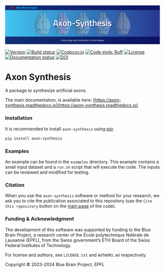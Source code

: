 ![AxonSynthesis Logo](docs/source/BBP-Axon-Synthesis.jpg)

[![Version](https://img.shields.io/pypi/v/axon-synthesis)](https://github.com/BlueBrain/AxonSynthesis/releases)
[![Build status](https://github.com/BlueBrain/axon-synthesis/actions/workflows/run-tox.yml/badge.svg?branch=main)](https://github.com/BlueBrain/axon-synthesis/actions)
[![Codecov.io](https://codecov.io/github/BlueBrain/axon-synthesis/coverage.svg?branch=main)](https://codecov.io/github/BlueBrain/axon-synthesis?branch=main)
[![Code style: Ruff](https://img.shields.io/endpoint?url=https://raw.githubusercontent.com/astral-sh/ruff/main/assets/badge/v2.json)](https://github.com/astral-sh/ruff)
[![License](https://img.shields.io/badge/License-Apache_2.0-blue.svg)](https://opensource.org/licenses/Apache-2.0)
[![Documentation status](https://readthedocs.org/projects/axon-synthesis/badge/?version=latest)](https://axon-synthesis.readthedocs.io/)
[![DOI](https://img.shields.io/badge/DOI-10.1101/2024.10.16.618695-blue)](https://doi.org/10.1101/2024.10.16.618695)


# Axon Synthesis

A package to synthesize artificial axons.

The main documentation, is available here: [https://axon-synthesis.readthedocs.io](https://axon-synthesis.readthedocs.io)


### Installation

It is recommended to install ``axon-synthesis`` using [pip](https://pip.pypa.io/en/stable/):

```bash
pip install axon-synthesis
```


### Examples

An example can be found in the ``examples`` directory.
This example contains a small input dataset and a ``run.sh`` script that will execute the code.
The inputs can be reviewed and modified for testing.


### Citation

When you use the ``axon-synthesis`` software or method for your research, we ask you to cite the
publication associated to this repository (use the ``Cite this repository`` button on the
[main page](https://github.com/BlueBrain/axon-synthesis) of the code).


### Funding & Acknowledgment

The development of this software was supported by funding to the Blue Brain Project, a research
center of the École polytechnique fédérale de Lausanne (EPFL), from the Swiss government’s ETH
Board of the Swiss Federal Institutes of Technology.

For license and authors, see `LICENSE.txt` and `AUTHORS.md` respectively.

Copyright © 2023-2024 Blue Brain Project, EPFL

